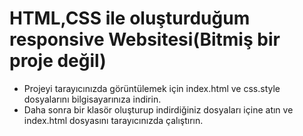 # HTML,CSS ile oluşturduğum responsive Websitesi(Bitmiş bir proje değil)

* Projeyi tarayıcınızda görüntülemek için index.html ve css.style dosyalarını bilgisayarınıza indirin.
* Daha sonra bir klasör oluşturup indirdiğiniz dosyaları içine atın ve index.html dosyasını tarayıcınızda çalıştırın.

